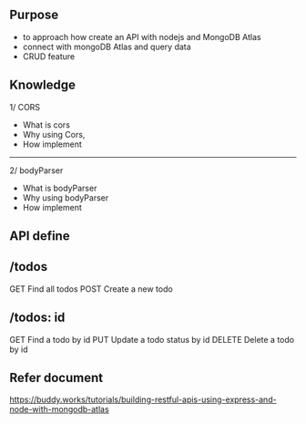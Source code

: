 ## Purpose
 - to approach how create an API with nodejs and MongoDB Atlas
 - connect with mongoDB Atlas and query data
 - CRUD feature 

## Knowledge
1/ CORS 
- What is cors
- Why using Cors,
- How implement

------------

2/ bodyParser
- What is bodyParser
- Why using bodyParser
- How implement


## API define
/todos 
-------------
GET	Find all todos
POST	Create a new todo

/todos: id
--------------
GET	Find a todo by id
PUT	Update a todo status by id
DELETE	Delete a todo by id


## Refer document
https://buddy.works/tutorials/building-restful-apis-using-express-and-node-with-mongodb-atlas